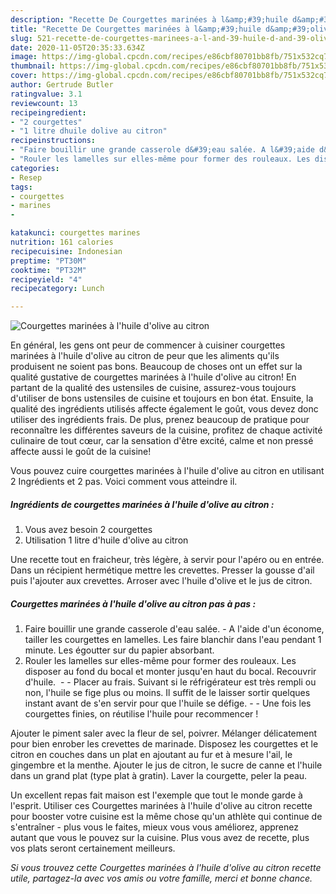 ```yaml
---
description: "Recette De Courgettes marinées à l&amp;#39;huile d&amp;#39;olive au citron"
title: "Recette De Courgettes marinées à l&amp;#39;huile d&amp;#39;olive au citron"
slug: 521-recette-de-courgettes-marinees-a-l-and-39-huile-d-and-39-olive-au-citron
date: 2020-11-05T20:35:33.634Z
image: https://img-global.cpcdn.com/recipes/e86cbf80701bb8fb/751x532cq70/courgettes-marinees-a-lhuile-dolive-au-citron-photo-principale-de-la-recette.jpg
thumbnail: https://img-global.cpcdn.com/recipes/e86cbf80701bb8fb/751x532cq70/courgettes-marinees-a-lhuile-dolive-au-citron-photo-principale-de-la-recette.jpg
cover: https://img-global.cpcdn.com/recipes/e86cbf80701bb8fb/751x532cq70/courgettes-marinees-a-lhuile-dolive-au-citron-photo-principale-de-la-recette.jpg
author: Gertrude Butler
ratingvalue: 3.1
reviewcount: 13
recipeingredient:
- "2 courgettes"
- "1 litre dhuile dolive au citron"
recipeinstructions:
- "Faire bouillir une grande casserole d&#39;eau salée. A l&#39;aide d&#39;un économe, tailler les courgettes en lamelles. Les faire blanchir dans l&#39;eau pendant 1 minute. Les égoutter sur du papier absorbant."
- "Rouler les lamelles sur elles-même pour former des rouleaux. Les disposer au fond du bocal et monter jusqu&#39;en haut du bocal. Recouvrir d&#39;huile.   Placer au frais. Suivant si le réfrigérateur est très rempli ou non, l&#39;huile se fige plus ou moins. Il suffit de le laisser sortir quelques instant avant de s&#39;en servir pour que l&#39;huile se défige.  Une fois les courgettes finies, on réutilise l&#39;huile pour recommencer !"
categories:
- Resep
tags:
- courgettes
- marines
- 

katakunci: courgettes marines  
nutrition: 161 calories
recipecuisine: Indonesian
preptime: "PT30M"
cooktime: "PT32M"
recipeyield: "4"
recipecategory: Lunch

---
```



![Courgettes marinées à l&#39;huile d&#39;olive au citron](https://img-global.cpcdn.com/recipes/e86cbf80701bb8fb/751x532cq70/courgettes-marinees-a-lhuile-dolive-au-citron-photo-principale-de-la-recette.jpg)

En général, les gens ont peur de commencer à cuisiner courgettes marinées à l&#39;huile d&#39;olive au citron de peur que les aliments qu'ils produisent ne soient pas bons. Beaucoup de choses ont un effet sur la qualité gustative de courgettes marinées à l&#39;huile d&#39;olive au citron! En partant de la qualité des ustensiles de cuisine, assurez-vous toujours d'utiliser de bons ustensiles de cuisine et toujours en bon état. Ensuite, la qualité des ingrédients utilisés affecte également le goût, vous devez donc utiliser des ingrédients frais. De plus, prenez beaucoup de pratique pour reconnaître les différentes saveurs de la cuisine, profitez de chaque activité culinaire de tout cœur, car la sensation d'être excité, calme et non pressé affecte aussi le goût de la cuisine!

<!--inarticleads1-->

Vous pouvez cuire courgettes marinées à l&#39;huile d&#39;olive au citron en utilisant 2 Ingrédients et 2 pas. Voici comment vous atteindre il.

##### Ingrédients de courgettes marinées à l&#39;huile d&#39;olive au citron :

1. Vous avez besoin 2 courgettes
1. Utilisation 1 litre d&#39;huile d&#39;olive au citron


Une recette tout en fraicheur, très légère, à servir pour l&#39;apéro ou en entrée. Dans un récipient hermétique mettre les crevettes. Presser la gousse d&#39;ail puis l&#39;ajouter aux crevettes. Arroser avec l&#39;huile d&#39;olive et le jus de citron. 

<!--inarticleads2-->

##### Courgettes marinées à l&#39;huile d&#39;olive au citron pas à pas :

1. Faire bouillir une grande casserole d&#39;eau salée. - A l&#39;aide d&#39;un économe, tailler les courgettes en lamelles. Les faire blanchir dans l&#39;eau pendant 1 minute. Les égoutter sur du papier absorbant.
1. Rouler les lamelles sur elles-même pour former des rouleaux. Les disposer au fond du bocal et monter jusqu&#39;en haut du bocal. Recouvrir d&#39;huile.  -  - Placer au frais. Suivant si le réfrigérateur est très rempli ou non, l&#39;huile se fige plus ou moins. Il suffit de le laisser sortir quelques instant avant de s&#39;en servir pour que l&#39;huile se défige. -  - Une fois les courgettes finies, on réutilise l&#39;huile pour recommencer !


Ajouter le piment saler avec la fleur de sel, poivrer. Mélanger délicatement pour bien enrober les crevettes de marinade. Disposez les courgettes et le citron en couches dans un plat en ajoutant au fur et à mesure l&#39;ail, le gingembre et la menthe. Ajouter le jus de citron, le sucre de canne et l&#39;huile dans un grand plat (type plat à gratin). Laver la courgette, peler la peau. 

<!--inarticleads1-->

<p>
Un excellent repas fait maison est l'exemple que tout le monde garde à l'esprit. Utiliser ces Courgettes marinées à l&#39;huile d&#39;olive au citron recette pour booster votre cuisine est la même chose qu'un athlète qui continue de s'entraîner - plus vous le faites, mieux vous vous améliorez, apprenez autant que vous le pouvez sur la cuisine. Plus vous avez de recette, plus vos plats seront certainement meilleurs.
</p>

<p>
<i>Si vous trouvez cette Courgettes marinées à l&#39;huile d&#39;olive au citron recette utile, partagez-la avec vos amis ou votre famille, merci et bonne chance.</i>
</p>
